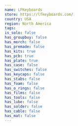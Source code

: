 ```yaml
---
name: LFKeyboards
store: https://lfkeyboards.com/
country: USA
region: North America
tags:
is_solo: false
has_groupbuy: false
has_merch: false
has_premade: false
has_kits: true
has_pcb: true
has_plate: true
has_case: false
has_switches: false
has_keycaps: false
has_stabs: false
has_foam: false
has_o_rings: false
has_films: false
has_tools: false
has_lube: false
has_solder: false
has_cable: false
has_mat: false
---
```

